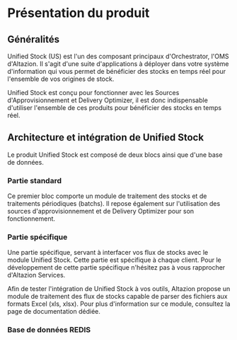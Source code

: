 # Présentation du produit

## Généralités

Unified Stock (US) est l'un des composant principaux d'Orchestrator, l'OMS d'Altazion. Il s'agit d'une suite d'applications à déployer dans votre système d'information qui vous permet de bénéficier des stocks en temps réel pour l'ensemble de vos origines de stock.

Unified Stock est conçu pour fonctionner avec les Sources d'Approvisionnement et Delivery Optimizer, il est donc indispensable d'utiliser l'ensemble de ces produits pour bénéficier des stocks en temps réel.

## Architecture et intégration de Unified Stock

Le produit Unified Stock est composé de deux blocs ainsi que d'une base de données.

### Partie standard
Ce premier bloc comporte un module de traitement des stocks et de traitements périodiques (batchs). Il repose également sur l'utilisation des sources d'approvisionnement et de Delivery Optimizer pour son fonctionnement.

### Partie spécifique
Une partie spécifique, servant à interfacer vos flux de stocks avec le module Unified Stock. Cette partie est spécifique à chaque client. Pour le développement de cette partie spécifique n'hésitez pas à vous rapprocher d'Altazion Services.

Afin de tester l'intégration de Unified Stock à vos outils, Altazion propose un module de traitement des flux de stocks capable de parser des fichiers aux formats Excel (xls, xlsx). Pour plus d'information sur ce module, consultez la page de documentation dédiée.

### Base de données REDIS

